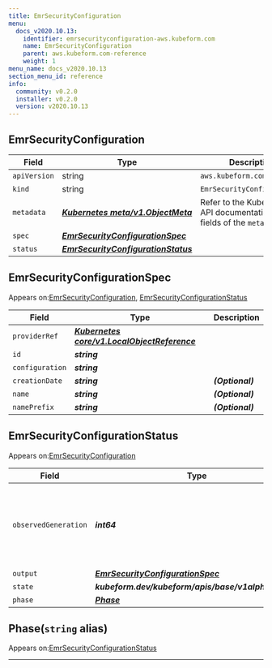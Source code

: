 ```yaml
---
title: EmrSecurityConfiguration
menu:
  docs_v2020.10.13:
    identifier: emrsecurityconfiguration-aws.kubeform.com
    name: EmrSecurityConfiguration
    parent: aws.kubeform.com-reference
    weight: 1
menu_name: docs_v2020.10.13
section_menu_id: reference
info:
  community: v0.2.0
  installer: v0.2.0
  version: v2020.10.13
---
```


## EmrSecurityConfiguration
| Field | Type | Description |
| ------ | ----- | ----------- |
| `apiVersion` | string | `aws.kubeform.com/v1alpha1` |
|    `kind` | string | `EmrSecurityConfiguration` |
| `metadata` | ***[Kubernetes meta/v1.ObjectMeta](https://kubernetes.io/docs/reference/generated/kubernetes-api/v1.13/#objectmeta-v1-meta)***|Refer to the Kubernetes API documentation for the fields of the `metadata` field.|
| `spec` | ***[EmrSecurityConfigurationSpec](#emrsecurityconfigurationspec)***||
| `status` | ***[EmrSecurityConfigurationStatus](#emrsecurityconfigurationstatus)***||
## EmrSecurityConfigurationSpec

Appears on:[EmrSecurityConfiguration](#emrsecurityconfiguration), [EmrSecurityConfigurationStatus](#emrsecurityconfigurationstatus)

| Field | Type | Description |
| ------ | ----- | ----------- |
| `providerRef` | ***[Kubernetes core/v1.LocalObjectReference](https://kubernetes.io/docs/reference/generated/kubernetes-api/v1.13/#localobjectreference-v1-core)***||
| `id` | ***string***||
| `configuration` | ***string***||
| `creationDate` | ***string***| ***(Optional)*** |
| `name` | ***string***| ***(Optional)*** |
| `namePrefix` | ***string***| ***(Optional)*** |
## EmrSecurityConfigurationStatus

Appears on:[EmrSecurityConfiguration](#emrsecurityconfiguration)

| Field | Type | Description |
| ------ | ----- | ----------- |
| `observedGeneration` | ***int64***| ***(Optional)*** Resource generation, which is updated on mutation by the API Server.|
| `output` | ***[EmrSecurityConfigurationSpec](#emrsecurityconfigurationspec)***| ***(Optional)*** |
| `state` | ***kubeform.dev/kubeform/apis/base/v1alpha1.State***| ***(Optional)*** |
| `phase` | ***[Phase](#phase)***| ***(Optional)*** |
## Phase(`string` alias)

Appears on:[EmrSecurityConfigurationStatus](#emrsecurityconfigurationstatus)

---
